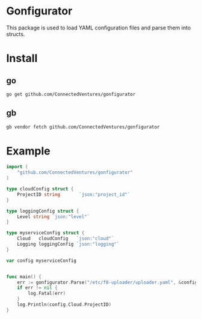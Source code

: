 # Gonfigurator
This package is used to load YAML configuration files and parse them into
structs.

# Install

## go

```sh
go get github.com/ConnectedVentures/gonfigurator
```

## gb

```sh
gb vendor fetch github.com/ConnectedVentures/gonfigurator
```

# Example

```go
import (
	"github.com/ConnectedVentures/gonfigurator"
)

type cloudConfig struct {
	ProjectID string       `json:"project_id"`
}

type loggingConfig struct {
	Level string `json:"level"`
}

type myserviceConfig struct {
	Cloud   cloudConfig   `json:"cloud"`
	Logging loggingConfig `json:"logging"`
}

var config myserviceConfig


func main() {
	err := gonfigurator.Parse("/etc/f8-uploader/uploader.yaml", &config)
	if err != nil {
		log.Fatal(err)
	}
	log.Println(config.Cloud.ProjectID)
}
```
